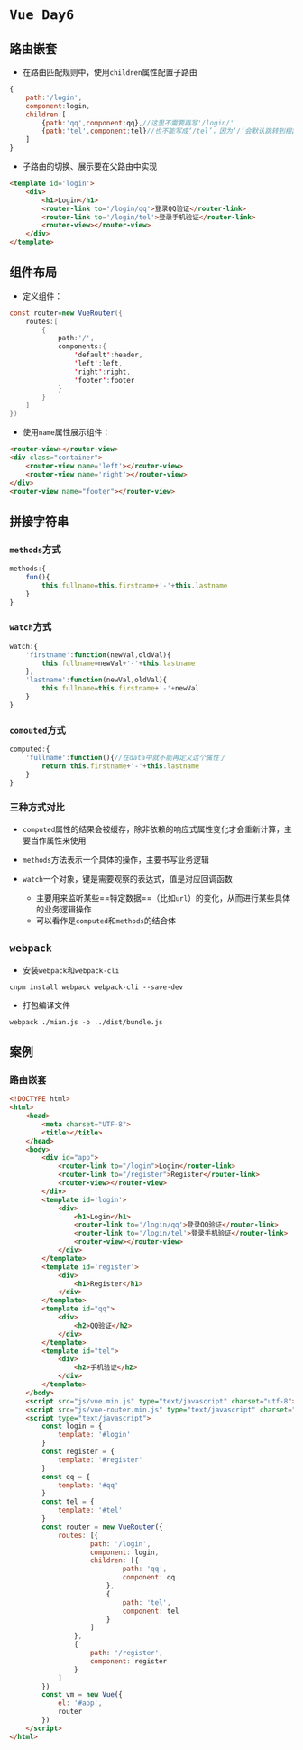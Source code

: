 # `Vue Day6`

## 路由嵌套

- 在路由匹配规则中，使用`children`属性配置子路由

```javascript
{
    path:'/login',
    component:login,
    children:[
        {path:'qq',component:qq},//这里不需要再写'/login/'
        {path:'tel',component:tel}//也不能写成‘/tel’，因为‘/’会默认跳转到根路径
    ]
}
```

- 子路由的切换、展示要在父路由中实现

```html
<template id='login'>
    <div>
        <h1>Login</h1>
        <router-link to='/login/qq'>登录QQ验证</router-link>
        <router-link to='/login/tel'>登录手机验证</router-link>
        <router-view></router-view>
    </div>
</template>
```

## 组件布局

- 定义组件：

```java
const router=new VueRouter({
    routes:[
        {
            path:'/',
            components:{
                'default':header,
                'left':left,
                'right':right,
                'footer':footer
            }
        }
    ]
})		
```

- 使用`name`属性展示组件：

```html
<router-view></router-view>
<div class="container">
    <router-view name='left'></router-view>
    <router-view name='right'></router-view>
</div>			
<router-view name="footer"></router-view>
```

## 拼接字符串

### `methods`方式

```javascript
methods:{
    fun(){
        this.fullname=this.firstname+'-'+this.lastname
    }
}
```

### `watch`方式

```javascript
watch:{
    'firstname':function(newVal,oldVal){
        this.fullname=newVal+'-'+this.lastname
    },
    'lastname':function(newVal,oldVal){
        this.fullname=this.firstname+'-'+newVal
    }
}
```

### `comouted`方式

```javascript
computed:{
    'fullname':function(){//在data中就不能再定义这个属性了
        return this.firstname+'-'+this.lastname
    }
}
```

### 三种方式对比

- `computed`属性的结果会被缓存，除非依赖的响应式属性变化才会重新计算，主要当作属性来使用

- `methods`方法表示一个具体的操作，主要书写业务逻辑

- `watch`一个对象，键是需要观察的表达式，值是对应回调函数
  - 主要用来监听某些==特定数据==（比如`url`）的变化，从而进行某些具体的业务逻辑操作
  - 可以看作是`computed`和`methods`的结合体

 ## `webpack`

- 安装`webpack`和`webpack-cli`

```shell
cnpm install webpack webpack-cli --save-dev
```

- 打包编译文件

```shell
webpack ./mian.js -o ../dist/bundle.js
```

## 案例

### 路由嵌套

```html
<!DOCTYPE html>
<html>
	<head>
		<meta charset="UTF-8">
		<title></title>
	</head>
	<body>
		<div id="app">
			<router-link to="/login">Login</router-link>
			<router-link to="/register">Register</router-link>
			<router-view></router-view>
		</div>
		<template id='login'>
			<div>
				<h1>Login</h1>
				<router-link to='/login/qq'>登录QQ验证</router-link>
				<router-link to='/login/tel'>登录手机验证</router-link>
				<router-view></router-view>
			</div>
		</template>
		<template id='register'>
			<div>
				<h1>Register</h1>
			</div>
		</template>
		<template id="qq">
			<div>
				<h2>QQ验证</h2>
			</div>
		</template>
		<template id="tel">
			<div>
				<h2>手机验证</h2>
			</div>
		</template>
	</body>
	<script src="js/vue.min.js" type="text/javascript" charset="utf-8"></script>
	<script src="js/vue-router.min.js" type="text/javascript" charset="utf-8"></script>
	<script type="text/javascript">
		const login = {
			template: '#login'
		}
		const register = {
			template: '#register'
		}
		const qq = {
			template: '#qq'
		}
		const tel = {
			template: '#tel'
		}
		const router = new VueRouter({
			routes: [{
					path: '/login',
					component: login,
					children: [{
							path: 'qq',
							component: qq
						},
						{
							path: 'tel',
							component: tel
						}
					]
				},
				{
					path: '/register',
					component: register
				}
			]
		})
		const vm = new Vue({
			el: '#app',
			router
		})
	</script>
</html>
```

